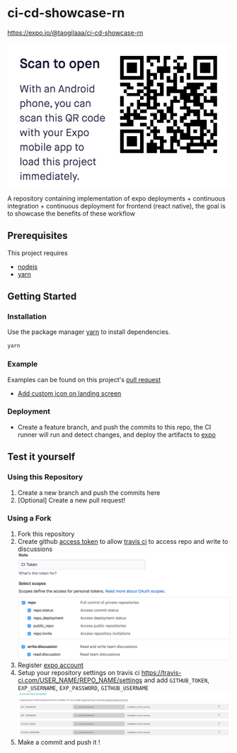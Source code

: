 # ci-cd-showcase-rn

https://expo.io/@taogilaaa/ci-cd-showcase-rn

![expo qr](./assets/Expo_QR.png)

A repository containing implementation of expo deployments + continuous integration + continuous deployment for frontend (react native), the goal is to showcase the benefits of these workflow

## Prerequisites

This project requires

- [nodejs](https://nodejs.org/en/)
- [yarn](https://yarnpkg.com/en/docs/install)

## Getting Started

### Installation

Use the package manager [yarn](https://yarnpkg.com/en/docs/install) to install dependencies.

```bash
yarn
```

### Example

Examples can be found on this project's [pull request](https://github.com/taogilaaa/ci-cd-showcase-rn/pulls?utf8=%E2%9C%93&q=is%3Apr)

* [Add custom icon on landing screen](https://github.com/taogilaaa/ci-cd-showcase-rn/pull/2)

### Deployment

* Create a feature branch, and push the commits to this repo, the CI runner will run and detect changes, and deploy the artifacts to [expo][expo]

## Test it yourself

### Using this Repository

1. Create a new branch and push the commits here
2. [Optional] Create a new pull request!

### Using a Fork

1. Fork this repository
2. Create github [access token][github token] to allow [travis ci][travis] to access repo and write to discussions
  ![access token](./assets/CI_Token_1.png)
  ![access token](./assets/CI_Token_2.png)
3. Register [expo account](https://expo.io/login)
4. Setup your repository settings on travis ci https://travis-ci.com/USER_NAME/REPO_NAME/settings and add `GITHUB_TOKEN`, `EXP_USERNAME`, `EXP_PASSWORD`, `GITHUB_USERNAME`
  ![travis env](./assets/Travis_Env.png)
5. Make a commit and push it !

[travis]: https://travis-ci.com/
[expo]: https://expo.io/
[github token]: https://github.com/settings/tokens
